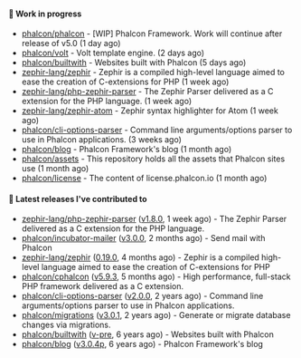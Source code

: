 #### :wrench: Work in progress

- [phalcon/phalcon](https://github.com/phalcon/phalcon) - [WIP] Phalcon Framework. Work will continue after release of v5.0 (1 day ago)
- [phalcon/volt](https://github.com/phalcon/volt) - Volt template engine. (2 days ago)
- [phalcon/builtwith](https://github.com/phalcon/builtwith) - Websites built with Phalcon (5 days ago)
- [zephir-lang/zephir](https://github.com/zephir-lang/zephir) - Zephir is a compiled high-level language aimed to ease the creation of C-extensions for PHP (1 week ago)
- [zephir-lang/php-zephir-parser](https://github.com/zephir-lang/php-zephir-parser) - The Zephir Parser delivered as a C extension for the PHP language. (1 week ago)
- [zephir-lang/zephir-atom](https://github.com/zephir-lang/zephir-atom) - Zephir syntax highlighter for Atom (1 week ago)
- [phalcon/cli-options-parser](https://github.com/phalcon/cli-options-parser) - Command line arguments/options parser to use in Phalcon applications. (3 weeks ago)
- [phalcon/blog](https://github.com/phalcon/blog) - Phalcon Framework&#39;s blog (1 month ago)
- [phalcon/assets](https://github.com/phalcon/assets) - This repository holds all the assets that Phalcon sites use (1 month ago)
- [phalcon/license](https://github.com/phalcon/license) - The content of license.phalcon.io (1 month ago)

#### :pushpin: Latest releases I've contributed to

- [zephir-lang/php-zephir-parser](https://github.com/zephir-lang/php-zephir-parser) ([v1.8.0](https://github.com/zephir-lang/php-zephir-parser/releases/tag/v1.8.0), 1 week ago) - The Zephir Parser delivered as a C extension for the PHP language.
- [phalcon/incubator-mailer](https://github.com/phalcon/incubator-mailer) ([v3.0.0](https://github.com/phalcon/incubator-mailer/releases/tag/v3.0.0), 2 months ago) - Send mail with Phalcon
- [zephir-lang/zephir](https://github.com/zephir-lang/zephir) ([0.19.0](https://github.com/zephir-lang/zephir/releases/tag/0.19.0), 4 months ago) - Zephir is a compiled high-level language aimed to ease the creation of C-extensions for PHP
- [phalcon/cphalcon](https://github.com/phalcon/cphalcon) ([v5.9.3](https://github.com/phalcon/cphalcon/releases/tag/v5.9.3), 5 months ago) - High performance, full-stack PHP framework delivered as a C extension.
- [phalcon/cli-options-parser](https://github.com/phalcon/cli-options-parser) ([v2.0.0](https://github.com/phalcon/cli-options-parser/releases/tag/v2.0.0), 2 years ago) - Command line arguments/options parser to use in Phalcon applications.
- [phalcon/migrations](https://github.com/phalcon/migrations) ([v3.0.1](https://github.com/phalcon/migrations/releases/tag/v3.0.1), 2 years ago) - Generate or migrate database changes via migrations.
- [phalcon/builtwith](https://github.com/phalcon/builtwith) ([v-pre](https://github.com/phalcon/builtwith/releases/tag/v-pre), 6 years ago) - Websites built with Phalcon
- [phalcon/blog](https://github.com/phalcon/blog) ([v3.0.4p](https://github.com/phalcon/blog/releases/tag/v3.0.4p), 6 years ago) - Phalcon Framework&#39;s blog
